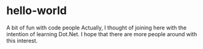 # hello-world
A bit of fun with code people
Actually, I thought of joining here with the intention of learning Dot.Net. I hope that there are more people around with this interest.
